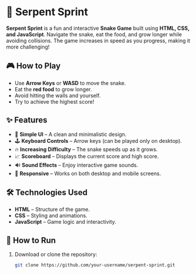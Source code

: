 # 🐍 Serpent Sprint

**Serpent Sprint** is a fun and interactive **Snake Game** built using **HTML, CSS, and JavaScript**. Navigate the snake, eat the food, and grow longer while avoiding collisions. The game increases in speed as you progress, making it more challenging!

## 🎮 How to Play
- Use **Arrow Keys** or **WASD** to move the snake.
- Eat the **red food** to grow longer.
- Avoid hitting the walls and yourself.
- Try to achieve the highest score!

## ✨ Features
- 🎨 **Simple UI** – A clean and minimalistic design.
- 🕹️ **Keyboard Controls** – Arrow keys (can be played only on desktop).
- 🔥 **Increasing Difficulty** – The snake speeds up as it grows.
- 📈 **Scoreboard** – Displays the current score and high score.
- 🔊 **Sound Effects** – Enjoy interactive game sounds.
- 📱 **Responsive** – Works on both desktop and mobile screens.

## 🛠️ Technologies Used
- **HTML** – Structure of the game.
- **CSS** – Styling and animations.
- **JavaScript** – Game logic and interactivity.

## 🚀 How to Run
1. Download or clone the repository:
   ```sh
   git clone https://github.com/your-username/serpent-sprint.git
